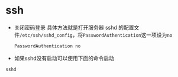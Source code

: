 # ssh

* 关闭密码登录
    具体方法就是打开服务器 sshd 的配置文件`/etc/ssh/sshd_config`，将`PasswordAuthentication`这一项设为`no`
    ```bash
    PasswordAuthentication no
    ```
* 如果sshd没有启动可以使用下面的命令启动
```bash
sshd
```
